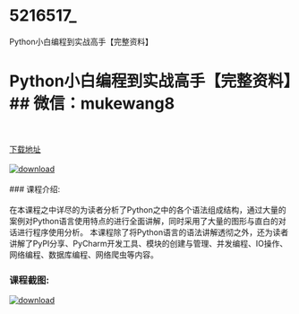 # 5216517_
Python小白编程到实战高手【完整资料】
# Python小白编程到实战高手【完整资料】## 微信：mukewang8
<br/></br>[下载地址](http://www.36tz.cn/article/5216517 "下载地址")
<br/></br>[![download](http://36tz.cn/muke_img/2020_11_1-121.png "下载地址")](http://www.36tz.cn/article/5216517 "下载地址")
<br/></br>### 课程介绍:<br/></br>在本课程之中详尽的为读者分析了Python之中的各个语法组成结构，通过大量的案例对Python语言使用特点的进行全面讲解，同时采用了大量的图形与直白的对话进行程序使用分析。
本课程除了将Python语言的语法讲解透彻之外，还为读者讲解了PyPI分享、PyCharm开发工具、模块的创建与管理、并发编程、IO操作、网络编程、数据库编程、网络爬虫等内容。

### 课程截图:
[![download](http://36tz.cn/muke_img/2020_11_2-123.png "下载地址")](http://www.36tz.cn/article/5216517 "下载地址")
